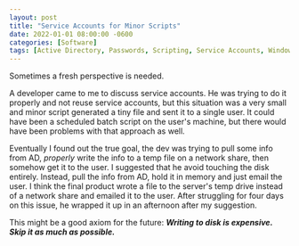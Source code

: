 ```yaml
---
layout: post
title: "Service Accounts for Minor Scripts"
date: 2022-01-01 08:00:00 -0600
categories: [Software]
tags: [Active Directory, Passwords, Scripting, Service Accounts, Windows]
---
```


Sometimes a fresh perspective is needed.

A developer came to me to discuss service accounts. He was trying to do it properly and not reuse service accounts, but this situation was a very small and minor script generated a tiny file and sent it to a single user. It could have been a scheduled batch script on the user's machine, but there would have been problems with that approach as well.

Eventually I found out the true goal, the dev was trying to pull some info from AD, *properly* write the info to a temp file on a network share, then somehow get it to the user. I suggested that he avoid touching the disk entirely. Instead, pull the info from AD, hold it in memory and just email the user. I think the final product wrote a file to the server's temp drive instead of a network share and emailed it to the user. After struggling for four days on this issue, he wrapped it up in an afternoon after my suggestion.

This might be a good axiom for the future: ***Writing to disk is expensive. Skip it as much as possible.***
